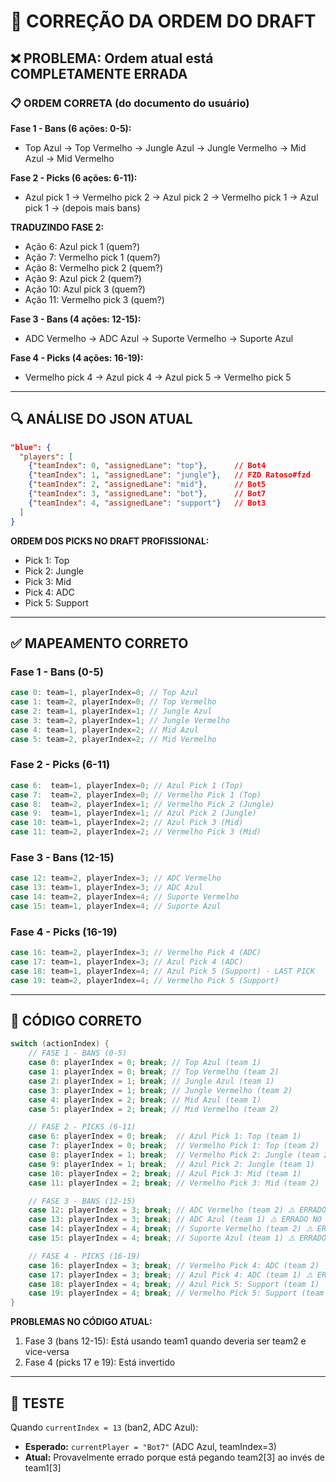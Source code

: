 # 🔧 CORREÇÃO DA ORDEM DO DRAFT

## ❌ PROBLEMA: Ordem atual está COMPLETAMENTE ERRADA

### 📋 ORDEM CORRETA (do documento do usuário)

**Fase 1 - Bans (6 ações: 0-5):**

- Top Azul → Top Vermelho → Jungle Azul → Jungle Vermelho → Mid Azul → Mid Vermelho

**Fase 2 - Picks (6 ações: 6-11):**

- Azul pick 1 → Vermelho pick 2 → Azul pick 2 → Vermelho pick 1 → Azul pick 1 → (depois mais bans)

**TRADUZINDO FASE 2:**

- Ação 6: Azul pick 1 (quem?)
- Ação 7: Vermelho pick 1 (quem?)
- Ação 8: Vermelho pick 2 (quem?)
- Ação 9: Azul pick 2 (quem?)
- Ação 10: Azul pick 3 (quem?)
- Ação 11: Vermelho pick 3 (quem?)

**Fase 3 - Bans (4 ações: 12-15):**

- ADC Vermelho → ADC Azul → Suporte Vermelho → Suporte Azul

**Fase 4 - Picks (4 ações: 16-19):**

- Vermelho pick 4 → Azul pick 4 → Azul pick 5 → Vermelho pick 5

---

## 🔍 ANÁLISE DO JSON ATUAL

```json
"blue": {
  "players": [
    {"teamIndex": 0, "assignedLane": "top"},      // Bot4
    {"teamIndex": 1, "assignedLane": "jungle"},   // FZD Ratoso#fzd
    {"teamIndex": 2, "assignedLane": "mid"},      // Bot5
    {"teamIndex": 3, "assignedLane": "bot"},      // Bot7
    {"teamIndex": 4, "assignedLane": "support"}   // Bot3
  ]
}
```

**ORDEM DOS PICKS NO DRAFT PROFISSIONAL:**

- Pick 1: Top
- Pick 2: Jungle  
- Pick 3: Mid
- Pick 4: ADC
- Pick 5: Support

---

## ✅ MAPEAMENTO CORRETO

### Fase 1 - Bans (0-5)

```java
case 0: team=1, playerIndex=0; // Top Azul
case 1: team=2, playerIndex=0; // Top Vermelho
case 2: team=1, playerIndex=1; // Jungle Azul
case 3: team=2, playerIndex=1; // Jungle Vermelho
case 4: team=1, playerIndex=2; // Mid Azul
case 5: team=2, playerIndex=2; // Mid Vermelho
```

### Fase 2 - Picks (6-11)

```java
case 6:  team=1, playerIndex=0; // Azul Pick 1 (Top)
case 7:  team=2, playerIndex=0; // Vermelho Pick 1 (Top)
case 8:  team=2, playerIndex=1; // Vermelho Pick 2 (Jungle)
case 9:  team=1, playerIndex=1; // Azul Pick 2 (Jungle)
case 10: team=1, playerIndex=2; // Azul Pick 3 (Mid)
case 11: team=2, playerIndex=2; // Vermelho Pick 3 (Mid)
```

### Fase 3 - Bans (12-15)

```java
case 12: team=2, playerIndex=3; // ADC Vermelho
case 13: team=1, playerIndex=3; // ADC Azul
case 14: team=2, playerIndex=4; // Suporte Vermelho
case 15: team=1, playerIndex=4; // Suporte Azul
```

### Fase 4 - Picks (16-19)

```java
case 16: team=2, playerIndex=3; // Vermelho Pick 4 (ADC)
case 17: team=1, playerIndex=3; // Azul Pick 4 (ADC)
case 18: team=1, playerIndex=4; // Azul Pick 5 (Support) - LAST PICK
case 19: team=2, playerIndex=4; // Vermelho Pick 5 (Support)
```

---

## 🔧 CÓDIGO CORRETO

```java
switch (actionIndex) {
    // FASE 1 - BANS (0-5)
    case 0: playerIndex = 0; break; // Top Azul (team 1)
    case 1: playerIndex = 0; break; // Top Vermelho (team 2)
    case 2: playerIndex = 1; break; // Jungle Azul (team 1)
    case 3: playerIndex = 1; break; // Jungle Vermelho (team 2)
    case 4: playerIndex = 2; break; // Mid Azul (team 1)
    case 5: playerIndex = 2; break; // Mid Vermelho (team 2)

    // FASE 2 - PICKS (6-11)
    case 6: playerIndex = 0; break;  // Azul Pick 1: Top (team 1)
    case 7: playerIndex = 0; break;  // Vermelho Pick 1: Top (team 2)
    case 8: playerIndex = 1; break;  // Vermelho Pick 2: Jungle (team 2)
    case 9: playerIndex = 1; break;  // Azul Pick 2: Jungle (team 1)
    case 10: playerIndex = 2; break; // Azul Pick 3: Mid (team 1)
    case 11: playerIndex = 2; break; // Vermelho Pick 3: Mid (team 2)

    // FASE 3 - BANS (12-15)
    case 12: playerIndex = 3; break; // ADC Vermelho (team 2) ⚠️ ERRADO NO CÓDIGO!
    case 13: playerIndex = 3; break; // ADC Azul (team 1) ⚠️ ERRADO NO CÓDIGO!
    case 14: playerIndex = 4; break; // Suporte Vermelho (team 2) ⚠️ ERRADO NO CÓDIGO!
    case 15: playerIndex = 4; break; // Suporte Azul (team 1) ⚠️ ERRADO NO CÓDIGO!

    // FASE 4 - PICKS (16-19)
    case 16: playerIndex = 3; break; // Vermelho Pick 4: ADC (team 2)
    case 17: playerIndex = 3; break; // Azul Pick 4: ADC (team 1) ⚠️ ERRADO NO CÓDIGO!
    case 18: playerIndex = 4; break; // Azul Pick 5: Support (team 1)
    case 19: playerIndex = 4; break; // Vermelho Pick 5: Support (team 2) ⚠️ ERRADO NO CÓDIGO!
}
```

**PROBLEMAS NO CÓDIGO ATUAL:**

1. Fase 3 (bans 12-15): Está usando team1 quando deveria ser team2 e vice-versa
2. Fase 4 (picks 17 e 19): Está invertido

---

## 🎯 TESTE

Quando `currentIndex = 13` (ban2, ADC Azul):

- **Esperado:** `currentPlayer = "Bot7"` (ADC Azul, teamIndex=3)
- **Atual:** Provavelmente errado porque está pegando team2[3] ao invés de team1[3]
